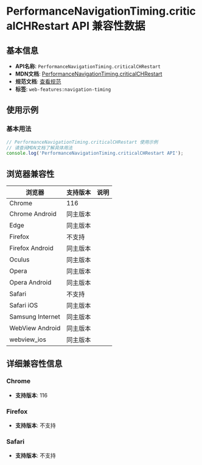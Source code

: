 # PerformanceNavigationTiming.criticalCHRestart API 兼容性数据

## 基本信息

- **API名称**: `PerformanceNavigationTiming.criticalCHRestart`
- **MDN文档**: [PerformanceNavigationTiming.criticalCHRestart](https://developer.mozilla.org/docs/Web/API/PerformanceNavigationTiming/criticalCHRestart)
- **规范文档**: [查看规范](https://w3c.github.io/navigation-timing/#dom-performancenavigationtiming-criticalchrestart)
- **标签**: `web-features:navigation-timing`

## 使用示例

### 基本用法

```javascript
// PerformanceNavigationTiming.criticalCHRestart 使用示例
// 请查阅MDN文档了解具体用法
console.log('PerformanceNavigationTiming.criticalCHRestart API');
```

## 浏览器兼容性

| 浏览器 | 支持版本 | 说明 |
|--------|----------|------|
| Chrome | 116 |  |
| Chrome Android | 同主版本 |  |
| Edge | 同主版本 |  |
| Firefox | 不支持 |  |
| Firefox Android | 同主版本 |  |
| Oculus | 同主版本 |  |
| Opera | 同主版本 |  |
| Opera Android | 同主版本 |  |
| Safari | 不支持 |  |
| Safari iOS | 同主版本 |  |
| Samsung Internet | 同主版本 |  |
| WebView Android | 同主版本 |  |
| webview_ios | 同主版本 |  |

## 详细兼容性信息

### Chrome

- **支持版本**: 116

### Firefox

- **支持版本**: 不支持

### Safari

- **支持版本**: 不支持

